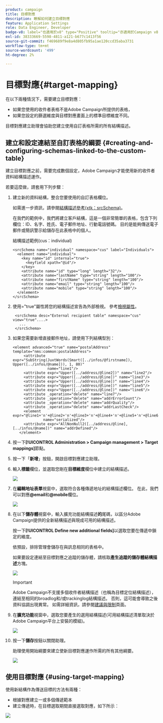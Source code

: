 ```yaml
---
product: campaign
title: 目標對應
description: 瞭解如何建立目標對應
feature: Application Settings
role: Data Engineer, Developer
badge-v8: label="也適用於v8" type="Positive" tooltip="亦適用於Campaign v8"
exl-id: 38333669-5598-4811-a121-b677c1413f56
source-git-commit: f469689f9e8a4d805fb95a1ae120ccd35aba3731
workflow-type: tm+mt
source-wordcount: '499'
ht-degree: 2%

---
```


# 目標對應{#target-mapping}

在以下兩種情況下，需要建立目標對應：

* 如果您使用的收件者表格不是Adobe Campaign所提供的表格，
* 如果您設定的篩選維度與目標對應畫面上的標準目標維度不同。

目標對應建立助理會協助您建立使用自訂表格所需的所有結構描述。

## 建立和設定連結至自訂表格的綱要 {#creating-and-configuring-schemas-linked-to-the-custom-table}

建立目標對應之前，需要完成數個設定，Adobe Campaign才能使用新的收件者資料結構描述運作。

若要這麼做，請套用下列步驟：

1. 建立新的資料結構，整合您要使用的自訂表格欄位。

   如需進一步資訊，請參閱[結構描述參考(xtk：srcSchema)](../../configuration/using/about-schema-reference.md)。

   在我們的範例中，我們將建立客戶結構，這是一個非常簡單的表格，包含下列欄位：ID、名字、姓氏、電子郵件地址、行動電話號碼。 目的是能夠傳送電子郵件或簡訊警示給儲存在此表格中的個人。

   結構描述範例(cus：individual)

   ```
   <srcSchema name="individual" namespace="cus" label="Individuals">
     <element name="individual">
       <key name="id" internal="true">
         <keyfield xpath="@id"/>
       </key>
       <attribute name="id" type="long" length="32"/>
       <attribute name="lastName" type="string" length="100"/>
       <attribute name="firstName" type="string" length="100"/>
       <attribute name="email" type="string" length="100"/>
       <attribute name="mobile" type="string" length="100"/>
     </element>
   </srcSchema>
   ```

1. 使用=&quot;true&quot;屬性將您的結構描述宣告為外部檢視。 參考[檢視屬性](../../configuration/using/schema-characteristics.md#the-view-attribute)。

   ```
    <srcSchema desc="External recipient table" namespace="cus" view="true"....>
      ...
    </srcSchema>
   ```

1. 如果您需要新增直接郵件地址，請使用下列結構型別：

   ```
   <element advanced="true" name="postalAddress" template="nms:common:postalAddress">
        <attribute expr="SubString(JuxtWords(Smart([../infos/@firstname]), Upper([../infos/@name])), 1, 80)"
                   name="line1"/>
        <attribute expr="Upper([../address/@line2])" name="line2"/>
        <attribute expr="Upper([../address/@line])" name="line3"/>
        <attribute expr="Upper([../address/@line])" name="line4"/>
        <attribute expr="Upper([../address/@line])" name="line5"/>
        <attribute expr="Upper([../address/@line])" name="line6"/>
        <attribute _operation="delete" name="line7"/>
        <attribute _operation="delete" name="addrErrorCount"/>
        <attribute _operation="delete" name="addrQuality"/>
        <attribute _operation="delete" name="addrLastCheck"/>
        <element expr="@line1+'n'+@line2+'n'+@line3+'n'+@line4+'n'+@line5+'n'+@line6"
                 name="serialized"/>
        <attribute expr="AllNonNull2([../address/@line], [../infos/@name])" name="addrDefined"/>
      </element>
   ```

1. 按一下&#x200B;**[!UICONTROL Administration > Campaign management > Target mappings]**&#x200B;節點。
1. 按一下「**新增**」按鈕，開啟目標對應建立助理。
1. 輸入&#x200B;**標籤**&#x200B;欄位，並選取您剛在&#x200B;**目標維度**&#x200B;欄位中建立的結構描述。

   ![](assets/mapping_diffusion_wizard_1.png)

1. 在&#x200B;**編輯地址表單**&#x200B;視窗中，選取符合各種傳遞地址的結構描述欄位。 在此，我們可以對應&#x200B;**@email**&#x200B;和&#x200B;**@mobile**&#x200B;欄位。

   ![](assets/mapping_diffusion_wizard_2.png)

1. 在以下&#x200B;**儲存體**&#x200B;視窗中，輸入擴充功能結構描述&#x200B;**的**&#x200B;尾碼，以區分Adobe Campaign提供的全新結構描述與現成可用的結構描述。

   按一下&#x200B;**[!UICONTROL Define new additional fields]**&#x200B;以選取您要在傳遞中鎖定的維度。

   依預設，排除管理會儲存在與訊息相同的表格中。

   如果要設定連結至目標對應之追蹤的儲存體，請核取&#x200B;**產生追蹤的儲存體結構描述**&#x200B;方塊。

   ![](assets/mapping_diffusion_wizard_3.png)

   >[!IMPORTANT]
   >
   >Adobe Campaign不支援多個收件者結構描述（也稱為目標定位結構描述），連結至相同的broadlog和/或trackinglog結構描述。 否則，這可能會導致之後資料協調出現異常。 如需詳細資訊，請參閱[建議與限制](../../configuration/using/about-custom-recipient-table.md)頁面。

1. 在&#x200B;**擴充功能**&#x200B;視窗中，選取您要產生的選用結構描述(可用結構描述清單取決於Adobe Campaign平台上安裝的模組)。

   ![](assets/mapping_diffusion_wizard_4.png)

1. 按一下&#x200B;**儲存**&#x200B;按鈕以關閉助理。

   助理使用開始綱要來建立使新目標對應運作所需的所有其他綱要。

   ![](assets/mapping_schema_list.png)

## 使用目標對應 {#using-target-mapping}

使用新結構作為傳送目標的方法有兩種：

* 根據對應建立一或多個傳遞範本
* 建立傳遞時，在目標選取期間直接選取對應，如下所示：

![](assets/mapping_selection_ciblage.png)
